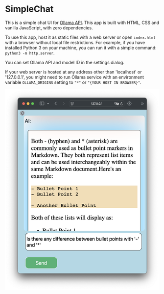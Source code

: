 # SimpleChat

This is a simple chat UI for [Ollama API](https://github.com/ollama/ollama/blob/main/docs/api.md). This app is built with HTML, CSS and vanilla JavaScript, with zero dependencies.

To use this app, host it as static files with a web server or open `index.html` with a browser without local file restrictions. For example, if you have installed Python 3 on your machine, you can run it with a simple command: `python3 -m http.server`.

You can set Ollama API and model ID in the settings dialog.

If your web server is hosted at any address other than 'localhost' or '127.0.0.1', you might need to run Ollama service with an environment variable `OLLAMA_ORIGINS` setting to `"*"` or `"{YOUR HOST IN BROWSER}"`.

![Screenshot](./screenshot.png)